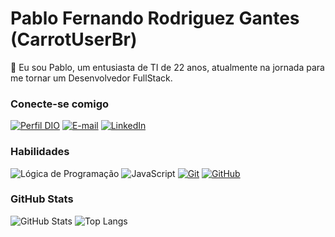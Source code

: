 # Pablo Fernando Rodriguez Gantes (CarrotUserBr)
👋 Eu sou Pablo, um entusiasta de TI de 22 anos, atualmente na jornada para me tornar um Desenvolvedor FullStack.

### Conecte-se comigo
[![Perfil DIO](https://img.shields.io/badge/-Meu%20Perfil%20na%20DIO-30A3DC?style=for-the-badge)](https://web.dio.me/users/pablocenoura2017/)
[![E-mail](https://img.shields.io/badge/-Email-000?style=for-the-badge&logo=microsoft-outlook&logoColor=E94D5F)](mailto:pablocenoura2017@gmail.com)
[![LinkedIn](https://img.shields.io/badge/-LinkedIn-000?style=for-the-badge&logo=linkedin&logoColor=30A3DC)](https://www.linkedin.com/in/pablo-rodriguez-692a0428a/)

### Habilidades
![Lógica de Programação](https://img.shields.io/badge/Lógica%20de%20Programação-000?style=for-the-badge&&logoColor=5C3EE8)
![JavaScript](https://img.shields.io/badge/JavaScript-000?style=for-the-badge&logo=javascript&logoColor=30A3DC)
[![Git](https://img.shields.io/badge/Git-000?style=for-the-badge&logo=git&logoColor=E94D5F)](https://git-scm.com/doc) 
[![GitHub](https://img.shields.io/badge/GitHub-000?style=for-the-badge&logo=github&logoColor=30A3DC)](https://docs.github.com/)



### GitHub Stats
![GitHub Stats](https://github-readme-stats.vercel.app/api?username=CarrotUserBr&theme=transparent&bg_color=000&border_color=30A3DC&show_icons=true&icon_color=30A3DC&title_color=E94D5F&text_color=FFF)
![Top Langs](https://github-readme-stats-git-masterrstaa-rickstaa.vercel.app/api/top-langs/?username=CarrotUserBr&layout=compact&bg_color=000&border_color=30A3DC&title_color=E94D5F&text_color=FFF)
